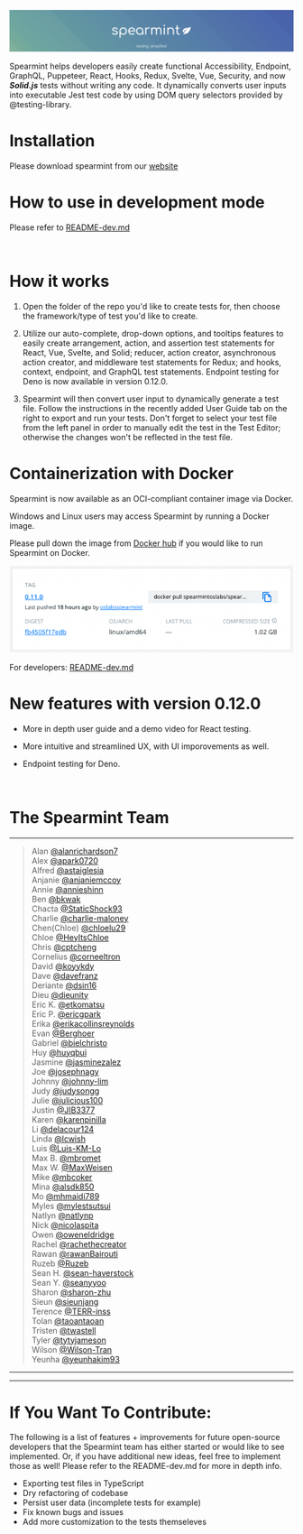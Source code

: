 ![](/public/spearmint_crop.png)

Spearmint helps developers easily create functional Accessibility, Endpoint, GraphQL, Puppeteer, React, Hooks, Redux, Svelte, Vue, Security, and now **_Solid.js_** tests without writing any code. It dynamically converts user inputs into executable Jest test code by using DOM query selectors provided by @testing-library.

# Installation

Please download spearmint from our [website](https://www.spearmintjs.com/)

# How to use in development mode

Please refer to [README-dev.md](https://github.com/open-source-labs/spearmint/blob/main/README-dev.md)

<br>

# How it works

1. Open the folder of the repo you'd like to create tests for, then choose the framework/type of test you'd like to create.

2. Utilize our auto-complete, drop-down options, and tooltips features to easily create arrangement, action, and assertion test statements for React, Vue, Svelte, and Solid; reducer, action creator, asynchronous action creator, and middleware test statements for Redux; and hooks, context, endpoint, and GraphQL test statements. Endpoint testing for Deno is now available in version 0.12.0.

3. Spearmint will then convert user input to dynamically generate a test file. Follow the instructions in the recently added User Guide tab on the right to export and run your tests. Don't forget to select your test file from the left panel in order to manually edit the test in the Test Editor; otherwise the changes won't be reflected in the test file.

# Containerization with Docker

Spearmint is now available as an OCI-compliant container image via Docker.

Windows and Linux users may access Spearmint by running a Docker image.

Please pull down the image from [Docker hub](https://hub.docker.com/repository/docker/spearmintoslabs/spearmint) if you would like to run Spearmint on Docker.

![Screenshot of spearmint's docker hub webpage](/public/docker.png)

For developers: [README-dev.md](https://github.com/open-source-labs/spearmint/blob/main/README-dev.md)

# New features with version 0.12.0

- More in depth user guide and a demo video for React testing.

- More intuitive and streamlined UX, with UI imporovements as well.

- Endpoint testing for Deno.

<br>

# The Spearmint Team

<hr>

> Alan [@alanrichardson7](https://github.com/alanrichardson7) <br />
> Alex [@apark0720](https://github.com/apark0720) <br />
> Alfred [@astaiglesia](https://github.com/astaiglesia) <br />
> Anjanie [@anjaniemccoy](https://github.com/anjaniemccoy) <br />
> Annie [@annieshinn](https://github.com/annieshinn) <br />
> Ben [@bkwak](https://github.com/bkwak) <br />
> Chacta [@StaticShock93](https://github.com/StaticShock93) <br />
> Charlie [@charlie-maloney](https://github.com/charlie-maloney) <br />
> Chen(Chloe) [@chloelu29](https://github.com/chloelu29) <br />
> Chloe [@HeyItsChloe](https://github.com/HeyItsChloe) <br />
> Chris [@cptcheng](https://github.com/cptcheng) <br />
> Cornelius [@corneeltron](https://github.com/corneeltron) <br />
> David [@koyykdy](https://github.com/koyykdy) <br />
> Dave [@davefranz](https://github.com/davefranz) <br />
> Deriante [@dsin16](https://github.com/dsin16) <br />
> Dieu [@dieunity](https://github.com/dieunity) <br />
> Eric K. [@etkomatsu](https://github.com/etkomatsu) <br />
> Eric P. [@ericgpark](https://github.com/ericgpark) <br />
> Erika [@erikacollinsreynolds](https://github.com/erikacollinsreynolds) <br />
> Evan [@Berghoer](https://github.com/Berghoer) <br />
> Gabriel [@bielchristo](https://github.com/bielchristo) <br />
> Huy [@huyqbui](https://github.com/huyqbui) <br />
> Jasmine [@jasminezalez](https://github.com/jasminezalez) <br />
> Joe [@josephnagy](https://github.com/Josephnagy) <br />
> Johnny [@johnny-lim](https://github.com/johnny-lim) <br />
> Judy [@judysongg](https://github.com/judysongg) <br />
> Julie [@julicious100](https://github.com/julicious100) <br />
> Justin [@JIB3377](https://github.com/JIB3377) <br />
> Karen [@karenpinilla](https://github.com/karenpinilla) <br />
> Li [@delacour124](https://github.com/delacour124) <br />
> Linda [@lcwish](https://github.com/lcwish) <br />
> Luis [@Luis-KM-Lo](https://github.com/Luis-KM-Lo) <br />
> Max B. [@mbromet](https://github.com/mbromet) <br />
> Max W. [@MaxWeisen](https://github.com/MaxWeisen) <br />
> Mike [@mbcoker](https://github.com/mbcoker) <br />
> Mina [@alsdk850](https://github.com/alsdk850) <br />
> Mo [@mhmaidi789](https://github.com/mhmaidi789) <br />
> Myles [@mylestsutsui](https://github.com/mylestsutsui) <br />
> Natlyn [@natlynp](https://github.com/natlynp) <br />
> Nick [@nicolaspita](https://github.com/nicolaspita) <br />
> Owen [@oweneldridge](https://github.com/oweneldridge) <br />
> Rachel [@rachethecreator](https://github.com/rachethecreator) <br />
> Rawan [@rawanBairouti](https://github.com/rawanBairouti) <br />
> Ruzeb [@Ruzeb](https://github.com/Ruzeb) <br />
> Sean H. [@sean-haverstock](https://github.com/Sean-Haverstock) <br />
> Sean Y. [@seanyyoo](https://github.com/seanyyoo) <br />
> Sharon [@sharon-zhu](https://github.com/sharon-zhu) <br />
> Sieun [@sieunjang](https://github.com/sieunjang) <br />
> Terence [@TERR-inss](https://github.com/TERR-inss) <br />
> Tolan [@taoantaoan](https://github.com/taoantaoan) <br />
> Tristen [@twastell](https://github.com/twastell) <br />
> Tyler [@tytyjameson](https://github.com/tytyjameson) <br />
> Wilson [@Wilson-Tran](https://github.com/Wilson-Tran) <br />
> Yeunha [@yeunhakim93](https://github.com/yeunhakim93)

<hr>

---

# If You Want To Contribute:

The following is a list of features + improvements for future open-source developers that the Spearmint team has either started or would like to see implemented. Or, if you have additional new ideas, feel free to implement those as well! Please refer to the README-dev.md for more in depth info.

- Exporting test files in TypeScript
- Dry refactoring of codebase
- Persist user data (incomplete tests for example)
- Fix known bugs and issues
- Add more customization to the tests themseleves

